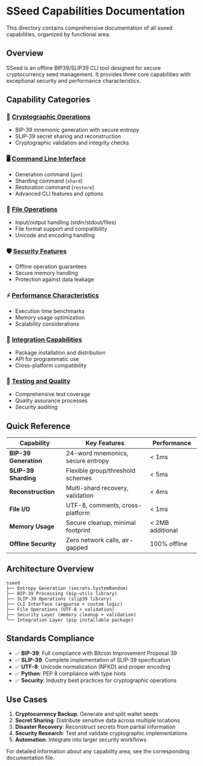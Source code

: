 # SSeed Capabilities Documentation

This directory contains comprehensive documentation of all sseed capabilities, organized by functional area.

## Overview

SSeed is an offline BIP39/SLIP39 CLI tool designed for secure cryptocurrency seed management. It provides three core capabilities with exceptional security and performance characteristics.

## Capability Categories

### 🔐 [Cryptographic Operations](./cryptographic-operations.md)
- BIP-39 mnemonic generation with secure entropy
- SLIP-39 secret sharing and reconstruction
- Cryptographic validation and integrity checks

### 🖥️ [Command Line Interface](./cli-interface.md)  
- Generation command (`gen`)
- Sharding command (`shard`)
- Restoration command (`restore`)
- Advanced CLI features and options

### 📁 [File Operations](./file-operations.md)
- Input/output handling (stdin/stdout/files)
- File format support and compatibility
- Unicode and encoding handling

### 🛡️ [Security Features](./security-features.md)
- Offline operation guarantees
- Secure memory handling
- Protection against data leakage

### ⚡ [Performance Characteristics](./performance.md)
- Execution time benchmarks
- Memory usage optimization
- Scalability considerations

### 🔄 [Integration Capabilities](./integration.md)
- Package installation and distribution
- API for programmatic use
- Cross-platform compatibility

### 🧪 [Testing and Quality](./testing-quality.md)
- Comprehensive test coverage
- Quality assurance processes
- Security auditing

## Quick Reference

| Capability | Key Features | Performance |
|------------|--------------|-------------|
| **BIP-39 Generation** | 24-word mnemonics, secure entropy | < 1ms |
| **SLIP-39 Sharding** | Flexible group/threshold schemes | < 5ms |
| **Reconstruction** | Multi-shard recovery, validation | < 4ms |
| **File I/O** | UTF-8, comments, cross-platform | < 1ms |
| **Memory Usage** | Secure cleanup, minimal footprint | < 2MB additional |
| **Offline Security** | Zero network calls, air-gapped | 100% offline |

## Architecture Overview

```
sseed
├── Entropy Generation (secrets.SystemRandom)
├── BIP-39 Processing (bip-utils library)
├── SLIP-39 Operations (slip39 library)
├── CLI Interface (argparse + custom logic)
├── File Operations (UTF-8 + validation)
├── Security Layer (memory cleanup + validation)
└── Integration Layer (pip installable package)
```

## Standards Compliance

- ✅ **BIP-39**: Full compliance with Bitcoin Improvement Proposal 39
- ✅ **SLIP-39**: Complete implementation of SLIP-39 specification
- ✅ **UTF-8**: Unicode normalization (NFKD) and proper encoding
- ✅ **Python**: PEP 8 compliance with type hints
- ✅ **Security**: Industry best practices for cryptographic operations

## Use Cases

1. **Cryptocurrency Backup**: Generate and split wallet seeds
2. **Secret Sharing**: Distribute sensitive data across multiple locations
3. **Disaster Recovery**: Reconstruct secrets from partial information
4. **Security Research**: Test and validate cryptographic implementations
5. **Automation**: Integrate into larger security workflows

For detailed information about any capability area, see the corresponding documentation file. 